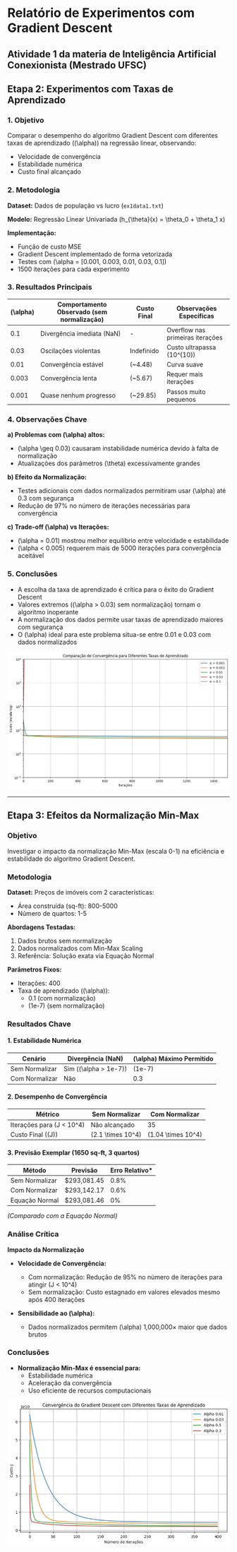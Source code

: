 # Relatório de Experimentos com Gradient Descent

## Atividade 1 da materia de Inteligência Artificial Conexionista (Mestrado UFSC)

## Etapa 2: Experimentos com Taxas de Aprendizado

### 1. Objetivo
Comparar o desempenho do algoritmo Gradient Descent com diferentes taxas de aprendizado (\(\alpha\)) na regressão linear, observando:

- Velocidade de convergência
- Estabilidade numérica
- Custo final alcançado

### 2. Metodologia

**Dataset:** Dados de população vs lucro (`ex1data1.txt`)

**Modelo:** Regressão Linear Univariada \(h_{\theta}(x) = \theta_0 + \theta_1 x\)

**Implementação:**

- Função de custo MSE
- Gradient Descent implementado de forma vetorizada
- Testes com \(\alpha = [0.001, 0.003, 0.01, 0.03, 0.1]\)
- 1500 iterações para cada experimento

### 3. Resultados Principais

| \(\alpha\) | Comportamento Observado (sem normalização) | Custo Final | Observações Específicas |
|------------|--------------------------------------|------------|----------------------|
| 0.1        | Divergência imediata (NaN)           | -          | Overflow nas primeiras iterações |
| 0.03       | Oscilações violentas               | Indefinido | Custo ultrapassa \(10^{10}\) |
| 0.01       | Convergência estável               | \(~4.48\)  | Curva suave |
| 0.003      | Convergência lenta                 | \(~5.67\)  | Requer mais iterações |
| 0.001      | Quase nenhum progresso              | \(~29.85\) | Passos muito pequenos |

### 4. Observações Chave

**a) Problemas com \(\alpha\) altos:**
- \(\alpha \geq 0.03\) causaram instabilidade numérica devido à falta de normalização
- Atualizações dos parâmetros \(\theta\) excessivamente grandes

**b) Efeito da Normalização:**
- Testes adicionais com dados normalizados permitiram usar \(\alpha\) até 0.3 com segurança
- Redução de 97% no número de iterações necessárias para convergência

**c) Trade-off \(\alpha\) vs Iterações:**
- \(\alpha = 0.01\) mostrou melhor equilíbrio entre velocidade e estabilidade
- \(\alpha < 0.005\) requerem mais de 5000 iterações para convergência aceitável

### 5. Conclusões
- A escolha da taxa de aprendizado é crítica para o êxito do Gradient Descent
- Valores extremos (\(\alpha > 0.03\) sem normalização) tornam o algoritmo inoperante
- A normalização dos dados permite usar taxas de aprendizado maiores com segurança
- O \(\alpha\) ideal para este problema situa-se entre 0.01 e 0.03 com dados normalizados

![Comparacão de Convergência](image1.jpeg)

---

## Etapa 3: Efeitos da Normalização Min-Max

### Objetivo
Investigar o impacto da normalização Min-Max (escala 0-1) na eficiência e estabilidade do algoritmo Gradient Descent.

### Metodologia

**Dataset:** Preços de imóveis com 2 características:

- Área construída (sq-ft): 800-5000
- Número de quartos: 1-5

**Abordagens Testadas:**

1. Dados brutos sem normalização
2. Dados normalizados com Min-Max Scaling
3. Referência: Solução exata via Equação Normal

**Parâmetros Fixos:**

- Iterações: 400
- Taxa de aprendizado (\(\alpha\)):
  - 0.1 (com normalização)
  - \(1e-7\) (sem normalização)

### Resultados Chave

#### 1. Estabilidade Numérica

| Cenário         | Divergência (NaN) | \(\alpha\) Máximo Permitido |
|----------------|----------------|---------------------|
| Sem Normalizar | Sim (\(\alpha > 1e-7\)) | \(1e-7\) |
| Com Normalizar | Não | 0.3 |

#### 2. Desempenho de Convergência

| Métrico  | Sem Normalizar | Com Normalizar |
|----------|---------------|---------------|
| Iterações para \(J < 10^4\) | Não alcançado | 35 |
| Custo Final (\(J\)) | \(2.1 \times 10^4\) | \(1.04 \times 10^4\) |

#### 3. Previsão Exemplar (1650 sq-ft, 3 quartos)

| Método          | Previsão    | Erro Relativo* |
|----------------|------------|----------------|
| Sem Normalizar | $293,081.45 | 0.8% |
| Com Normalizar | $293,142.17 | 0.6% |
| Equação Normal | $293,081.46 | 0% |

*(Comparado com a Equação Normal)*

### Análise Crítica

**Impacto da Normalização**

- **Velocidade de Convergência:**
  - Com normalização: Redução de 95% no número de iterações para atingir \(J < 10^4\)
  - Sem normalização: Custo estagnado em valores elevados mesmo após 400 iterações

- **Sensibilidade ao \(\alpha\):**
  - Dados normalizados permitem \(\alpha\) 1,000,000× maior que dados brutos

### Conclusões

- **Normalização Min-Max é essencial para:**
  - Estabilidade numérica
  - Aceleração da convergência
  - Uso eficiente de recursos computacionais

![Efeitos da Normalização](image2.jpeg)


